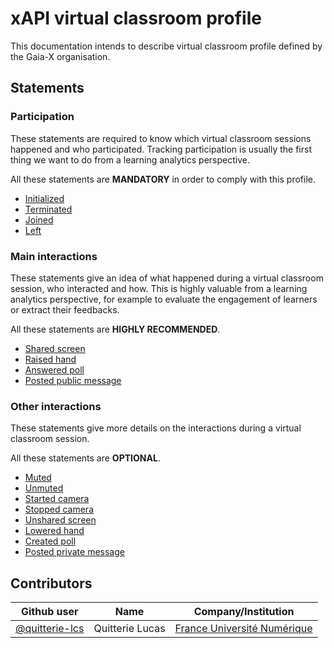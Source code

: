 # xAPI virtual classroom profile

This documentation intends to describe virtual classroom profile defined by the Gaia-X organisation.

## Statements

### Participation

These statements are required to know which virtual classroom sessions happened and who participated.
Tracking participation is usually the first thing we want to do from a learning analytics perspective.

All these statements are **MANDATORY** in order to comply with this profile.

- [Initialized](./statements/mandatory/initialized.md)
- [Terminated](./statements/mandatory/terminated.md)
- [Joined](./statements/mandatory/joined.md)
- [Left](./statements/mandatory/left.md)

### Main interactions

These statements give an idea of what happened during a virtual classroom session, who interacted and how.
This is highly valuable from a learning analytics perspective, for example to evaluate the engagement of learners
or extract their feedbacks. 

All these statements are **HIGHLY RECOMMENDED**.

- [Shared screen](./statements/recommended/shared-screen.md)
- [Raised hand](./statements/recommended/raised-hand.md)
- [Answered poll](./statements/recommended/answered-poll.md)
- [Posted public message](./statements/recommended/posted-public-message.md)

### Other interactions

These statements give more details on the interactions during a virtual classroom session.

All these statements are **OPTIONAL**.

- [Muted](./statements/optional/muted.md)
- [Unmuted](./statements/optional/unmuted.md)
- [Started camera](./statements/optional/started-camera.md)
- [Stopped camera](./statements/optional/stopped-camera.md)
- [Unshared screen](./statements/optional/unshared-screen.md)
- [Lowered hand](./statements/optional/lowered-hand.md)
- [Created poll](./statements/optional/created-poll.md)
- [Posted private message](./statements/optional/posted-private-message.md)

## Contributors

| Github user  | Name            | Company/Institution         |
|----------------|-----------------|-----------------------------|
| [@quitterie-lcs](https://github.com/quitterie-lcs) | Quitterie Lucas | [France Université Numérique](https://www.france-universite-numerique.fr/en/) |